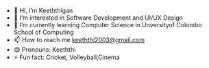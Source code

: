 - 👋 Hi, I’m Keeththigan
- 👀 I’m interested in Software Development and UI/UX Design
- 🌱 I’m currently learning Computer Science in Unversityof Colombo School of Computing 
- 📫 How to reach me keeththi2003@gmail.com
- 😄 Pronouns: Keeththi
- ⚡ Fun fact: Cricket, Volleyball,Cinema

<!---
Keeththi2003/Keeththi2003 is a ✨ special ✨ repository because its `README.md` (this file) appears on your GitHub profile.
You can click the Preview link to take a look at your changes.
--->
